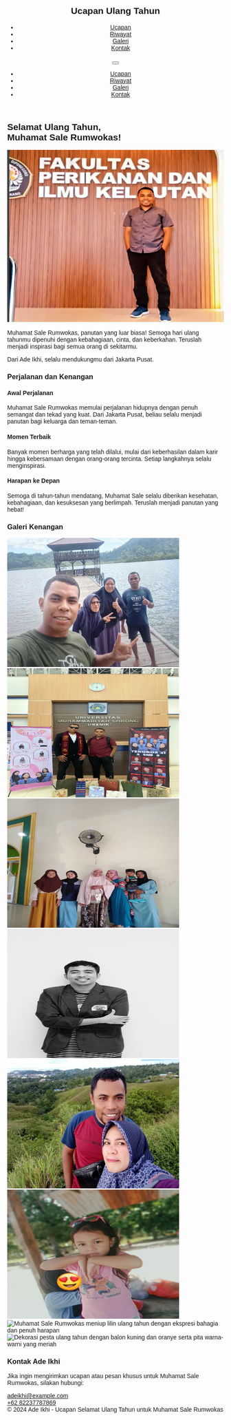 <html class="scroll-smooth" lang="id">
 <head>
  <meta charset="utf-8"/>
  <meta content="width=device-width, initial-scale=1" name="viewport"/>
  <title>
   Selamat Ulang Tahun Muhamat Sale Rumwokas
  </title>
  <script src="https://cdn.tailwindcss.com">
  </script>
  <link href="https://cdnjs.cloudflare.com/ajax/libs/font-awesome/5.15.3/css/all.min.css" rel="stylesheet"/>
  <link href="https://fonts.googleapis.com/css2?family=Poppins:wght@400;700&amp;display=swap" rel="stylesheet"/>
  <style>
   body {
    font-family: "Poppins", sans-serif;
   }
  </style>
 </head>
 <body class="bg-gradient-to-br from-yellow-300 via-yellow-400 to-yellow-500 min-h-screen flex flex-col">
  <header class="bg-yellow-600 shadow-lg sticky top-0 z-50">
   <nav aria-label="Primary Navigation" class="container mx-auto px-6 py-5 flex justify-between items-center">
    <h1 class="text-white text-3xl font-extrabold tracking-widest drop-shadow-lg select-none">
     Ucapan Ulang Tahun
    </h1>
    <ul class="hidden md:flex space-x-10 text-yellow-100 font-semibold tracking-wide">
     <li>
      <a class="hover:text-white transition duration-300 ease-in-out transform hover:scale-110" href="#ucapan">
       Ucapan
      </a>
     </li>
     <li>
      <a class="hover:text-white transition duration-300 ease-in-out transform hover:scale-110" href="#riwayat">
       Riwayat
      </a>
     </li>
     <li>
      <a class="hover:text-white transition duration-300 ease-in-out transform hover:scale-110" href="#gallery">
       Galeri
      </a>
     </li>
     <li>
      <a class="hover:text-white transition duration-300 ease-in-out transform hover:scale-110" href="#kontak">
       Kontak
      </a>
     </li>
    </ul>
    <button aria-controls="mobile-menu" aria-expanded="false" aria-label="Toggle menu" class="md:hidden text-yellow-100 focus:outline-none" id="menu-btn">
     <i class="fas fa-bars fa-lg">
     </i>
    </button>
   </nav>
   <div class="hidden md:hidden bg-yellow-400" id="mobile-menu">
    <ul class="flex flex-col px-6 py-4 space-y-4 text-yellow-900 font-semibold tracking-wide">
     <li>
      <a class="block hover:text-yellow-700 transition" href="#ucapan">
       Ucapan
      </a>
     </li>
     <li>
      <a class="block hover:text-yellow-700 transition" href="#riwayat">
       Riwayat
      </a>
     </li>
     <li>
      <a class="block hover:text-yellow-700 transition" href="#gallery">
       Galeri
      </a>
     </li>
     <li>
      <a class="block hover:text-yellow-700 transition" href="#kontak">
       Kontak
      </a>
     </li>
    </ul>
   </div>
  </header>
  <main class="flex-grow container mx-auto px-6 py-16">
   <section class="text-center max-w-4xl mx-auto mb-20 bg-yellow-50 bg-opacity-80 rounded-3xl p-10 shadow-2xl border border-yellow-300" id="ucapan">
    <h2 class="text-5xl md:text-6xl font-extrabold text-yellow-900 mb-8 drop-shadow-md">
     Selamat Ulang Tahun,
     <br/>
     <span class="text-yellow-700 underline decoration-yellow-500 decoration-4">
      Muhamat Sale Rumwokas!
     </span>
    </h2>
    <img alt="Kue ulang tahun berwarna cerah dengan hiasan balon warna-warni di sekelilingnya, latar belakang cerah dan dekorasi pesta ulang tahun" class="mx-auto rounded-3xl shadow-2xl mb-10 w-full max-w-lg border-8 border-yellow-400" height="400" loading="lazy" src="riko.png" width="600"/>
    <p class="text-yellow-900 text-xl md:text-2xl leading-relaxed mb-8 max-w-3xl mx-auto font-semibold tracking-wide">
     Muhamat Sale Rumwokas, panutan yang luar biasa! Semoga hari ulang tahunmu
     dipenuhi dengan kebahagiaan, cinta, dan keberkahan. Teruslah menjadi
     inspirasi bagi semua orang di sekitarmu.
    </p>
    <p class="text-yellow-900 text-lg md:text-xl font-semibold italic tracking-wide">
     Dari Ade Ikhi, selalu mendukungmu dari Jakarta Pusat.
    </p>
   </section>
   <section class="max-w-5xl mx-auto mb-20 bg-yellow-50 bg-opacity-80 rounded-3xl p-10 shadow-2xl border border-yellow-300" id="riwayat">
    <h3 class="text-4xl font-extrabold text-yellow-900 mb-12 text-center drop-shadow-md">
     Perjalanan dan Kenangan
    </h3>
    <div class="space-y-12">
     <article class="bg-yellow-200 rounded-2xl p-8 shadow-lg border border-yellow-300 hover:scale-105 transition-transform duration-300">
      <h4 class="text-2xl font-bold text-yellow-800 mb-4">
       Awal Perjalanan
      </h4>
      <p class="text-yellow-900 leading-relaxed text-lg tracking-wide">
       Muhamat Sale Rumwokas memulai perjalanan hidupnya dengan penuh semangat
       dan tekad yang kuat. Dari Jakarta Pusat, beliau selalu menjadi panutan
       bagi keluarga dan teman-teman.
      </p>
     </article>
     <article class="bg-yellow-200 rounded-2xl p-8 shadow-lg border border-yellow-300 hover:scale-105 transition-transform duration-300">
      <h4 class="text-2xl font-bold text-yellow-800 mb-4">
       Momen Terbaik
      </h4>
      <p class="text-yellow-900 leading-relaxed text-lg tracking-wide">
       Banyak momen berharga yang telah dilalui, mulai dari keberhasilan dalam
       karir hingga kebersamaan dengan orang-orang tercinta. Setiap langkahnya
       selalu menginspirasi.
      </p>
     </article>
     <article class="bg-yellow-200 rounded-2xl p-8 shadow-lg border border-yellow-300 hover:scale-105 transition-transform duration-300">
      <h4 class="text-2xl font-bold text-yellow-800 mb-4">
       Harapan ke Depan
      </h4>
      <p class="text-yellow-900 leading-relaxed text-lg tracking-wide">
       Semoga di tahun-tahun mendatang, Muhamat Sale selalu diberikan
       kesehatan, kebahagiaan, dan kesuksesan yang berlimpah. Teruslah menjadi
       panutan yang hebat!
      </p>
     </article>
    </div>
   </section>
   <section class="max-w-7xl mx-auto mb-20 bg-yellow-50 bg-opacity-80 rounded-3xl p-10 shadow-2xl border border-yellow-300" id="gallery">
    <h3 class="text-4xl font-extrabold text-yellow-900 mb-12 text-center drop-shadow-md">
     Galeri Kenangan
    </h3>
    <div class="grid grid-cols-1 sm:grid-cols-2 md:grid-cols-3 lg:grid-cols-4 gap-8">
     <img alt="Muhamat Sale Rumwokas tersenyum bahagia bersama keluarga di hari ulang tahunnya dengan dekorasi balon dan kue" class="rounded-3xl shadow-xl w-full object-cover hover:scale-105 transition-transform duration-300 cursor-pointer border-4 border-yellow-400" height="300" loading="lazy" src="riko 01.jpg" width="400"/>
     <img alt="Muhamat Sale Rumwokas berdiri di Jakarta Pusat dengan latar belakang gedung-gedung tinggi dan langit cerah" class="rounded-3xl shadow-xl w-full object-cover hover:scale-105 transition-transform duration-300 cursor-pointer border-4 border-yellow-400" height="300" loading="lazy" src="riko 02.jpg" width="400"/>
     <img alt="Muhamat Sale Rumwokas tertawa bersama teman-teman dekatnya di acara ulang tahun dengan suasana hangat dan ceria" class="rounded-3xl shadow-xl w-full object-cover hover:scale-105 transition-transform duration-300 cursor-pointer border-4 border-yellow-400" height="300" loading="lazy" src="riko 04.jpg" width="400"/>
     <img alt="Kue ulang tahun dengan lilin menyala dan hiasan warna-warni yang cantik dan meriah" class="rounded-3xl shadow-xl w-full object-cover hover:scale-105 transition-transform duration-300 cursor-pointer border-4 border-yellow-400" height="300" loading="lazy" src="riko 07.jpg" width="400"/>
     <img alt="Muhamat Sale Rumwokas memberikan pidato penuh semangat di acara ulang tahun dengan latar belakang dekorasi kuning dan oranye" class="rounded-3xl shadow-xl w-full object-cover hover:scale-105 transition-transform duration-300 cursor-pointer border-4 border-yellow-400" height="300" loading="lazy" src="riko 05.jpg" width="400"/>
     <img alt="Foto keluarga Muhamat Sale Rumwokas berpose bersama dengan senyum bahagia di hari ulang tahun" class="rounded-3xl shadow-xl w-full object-cover hover:scale-105 transition-transform duration-300 cursor-pointer border-4 border-yellow-400" height="300" loading="lazy" src="riko 06.jpg" width="400"/>
     <img alt="Muhamat Sale Rumwokas meniup lilin ulang tahun dengan ekspresi bahagia dan penuh harapan" class="rounded-3xl shadow-xl w-full object-cover hover:scale-105 transition-transform duration-300 cursor-pointer border-4 border-yellow-400" height="300" loading="lazy" src="riko 08.jpg" width="400"/>
     <img alt="Dekorasi pesta ulang tahun dengan balon kuning dan oranye serta pita warna-warni yang meriah" class="rounded-3xl shadow-xl w-full object-cover hover:scale-105 transition-transform duration-300 cursor-pointer border-4 border-yellow-400" height="300" loading="lazy" src="riko 09.jpg" width="400"/>
    </div>
   </section>
   <section class="max-w-3xl mx-auto text-center mb-16 bg-yellow-50 bg-opacity-80 rounded-3xl p-10 shadow-2xl border border-yellow-300" id="kontak">
    <h3 class="text-4xl font-extrabold text-yellow-900 mb-8 drop-shadow-md tracking-wide">
     Kontak Ade Ikhi
    </h3>
    <p class="text-yellow-900 text-lg mb-6 tracking-wide">
     Jika ingin mengirimkan ucapan atau pesan khusus untuk Muhamat Sale
     Rumwokas, silakan hubungi:
    </p>
    <div class="inline-flex items-center space-x-5 text-yellow-900 text-2xl font-semibold tracking-wide justify-center">
     <i class="fas fa-envelope">
     </i>
     <a class="hover:underline hover:text-yellow-700 transition duration-300" href="mailto:adeikhi@example.com">
      adeikhi@example.com
     </a>
    </div>
    <div class="mt-6 inline-flex items-center space-x-5 text-yellow-900 text-2xl font-semibold tracking-wide justify-center">
     <i class="fas fa-phone-alt">
     </i>
     <a class="hover:underline hover:text-yellow-700 transition duration-300" href="tel:+628123456789">
      +62 82237787869
     </a>
    </div>
   </section>
  </main>
  <footer class="bg-yellow-600 text-yellow-100 py-8 text-center font-semibold tracking-wide select-none drop-shadow-md">
   © 2024 Ade Ikhi - Ucapan Selamat Ulang Tahun untuk Muhamat Sale Rumwokas
  </footer>
  <script>
   const menuBtn = document.getElementById("menu-btn");
   const mobileMenu = document.getElementById("mobile-menu");

   menuBtn.addEventListener("click", () => {
    mobileMenu.classList.toggle("hidden");
    const expanded =
     menuBtn.getAttribute("aria-expanded") === "true" ? "false" : "true";
    menuBtn.setAttribute("aria-expanded", expanded);
   });
  </script>
 </body>
</html>
